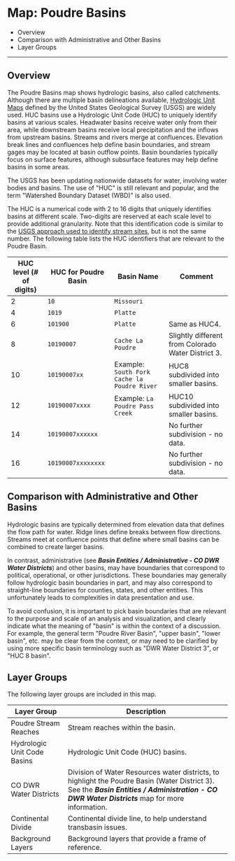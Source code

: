 # Map: Poudre Basins

* Overview
* Comparison with Administrative and Other Basins
* Layer Groups

-------------------

## Overview

The Poudre Basins map shows hydrologic basins, also called catchments.
Although there are multiple basin delineations available,
[Hydrologic Unit Maps](https://water.usgs.gov/GIS/huc.html) defined
by the United States Geological Survey (USGS) are widely used.
HUC basins use a Hydrologic Unit Code (HUC) to uniquely identify basins at various scales.
Headwater basins receive water only from their area,
while downstream basins receive local precipitation and the inflows from upstream basins.
Streams and rivers merge at confluences.
Elevation break lines and confluences help define basin boundaries,
and stream gages may be located at basin outflow points.
Basin boundaries typically focus on surface features,
although subsurface features may help define basins in some areas.

The USGS has been updating nationwide datasets for water,
involving water bodies and basins.
The use of "HUC" is still relevant and popular, and the term "Watershed Boundary Dataset (WBD)" is also used.

The HUC is a numerical code with 2 to 16 digits that uniquely identifies basins at different scale.
Two-digits are reserved at each scale level to provide additional granularity.
Note that this identification code is similar to the
[USGS approach used to identify stream sites](https://help.waterdata.usgs.gov/faq/sites/do-station-numbers-have-any-particular-meaning),
but is not the same number.
The following table lists the HUC identifiers that are relevant to the Poudre Basin.

| **HUC level (# of digits)** | **HUC for Poudre Basin** | **Basin Name** | **Comment** |
| -- | -- | -- | -- |
| 2 | `10` | `Missouri` | |
| 4 | `1019` | `Platte` | |
| 6 | `101900` | `Platte` | Same as HUC4. |
| 8 | `10190007` | `Cache La Poudre` | Slightly different from Colorado Water District 3. |
| 10 | `10190007xx` | Example: `South Fork Cache la Poudre River` | HUC8 subdivided into smaller basins. |
| 12 | `10190007xxxx` | Example: `La Poudre Pass Creek` | HUC10 subdivided into smaller basins. |
| 14 | `10190007xxxxxx` | | No further subdivision - no data. |
| 16 | `10190007xxxxxxxx` | | No further subdivision - no data. |

## Comparison with Administrative and Other Basins

Hydrologic basins are typically determined from elevation data that defines the flow path for water.
Ridge lines define breaks between flow directions. Streams meet at confluence points that
define where small basins can be combined to create larger basins.

In contrast, administrative (see ***Basin Entities / Administrative - CO DWR Water Districts***)
and other basins, may have boundaries that correspond to political, operational, or other jurisdictions.
These boundaries may generally follow hydrologic basin boundaries in part,
and may also correspond to straight-line boundaries for counties, states, and other entities.
This unfortunately leads to complexities in data presentation and use.

To avoid confusion, it is important to pick basin boundaries that are relevant to the purpose
and scale of an analysis and visualization, and clearly indicate what the meaning of "basin"
is within the context of a discussion.
For example, the general term "Poudre River Basin", "upper basin", "lower basin", etc. may be clear from the context,
or may need to be clarified by using more specific basin terminology such as
"DWR Water District 3", or "HUC 8 basin".

## Layer Groups

The following layer groups are included in this map.

| **Layer Group** | **Description** |
| -- | -- |
| Poudre Stream Reaches | Stream reaches within the basin. |
| Hydrologic Unit Code Basins | Hydrologic Unit Code (HUC) basins. |
| CO DWR Water Districts | Division of Water Resources water districts, to highlight the Poudre Basin (Water District 3).  See the ***Basin Entities / Administration - CO DWR Water Districts*** map for more information. |
| Continental Divide | Continental divide line, to help understand transbasin issues. |
| Background Layers | Background layers that provide a frame of reference. |
